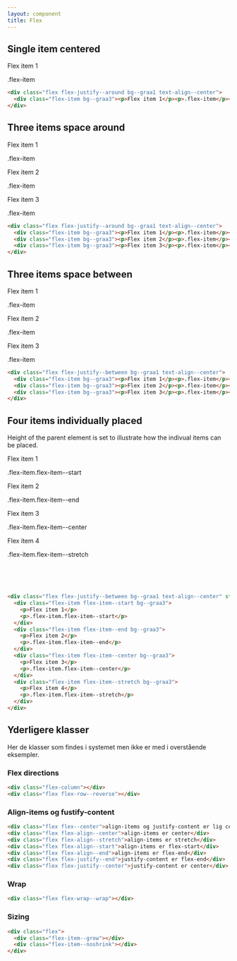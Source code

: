 ```yaml
---
layout: component
title: Flex
---
```


## Single item centered

<div class="flex flex-justify--around bg--graa1 text-align--center">
  <div class="flex-item bg--graa3"><p>Flex item 1</p><p>.flex-item</p></div>
</div>

```html
<div class="flex flex-justify--around bg--graa1 text-align--center">
  <div class="flex-item bg--graa3"><p>Flex item 1</p><p>.flex-item</p></div>
</div>
```

## Three items space around

<div class="flex flex-justify--around bg--graa1 text-align--center">
  <div class="flex-item bg--graa3"><p>Flex item 1</p><p>.flex-item</p></div>
  <div class="flex-item bg--graa3"><p>Flex item 2</p><p>.flex-item</p></div>
  <div class="flex-item bg--graa3"><p>Flex item 3</p><p>.flex-item</p></div>
</div>


```html
<div class="flex flex-justify--around bg--graa1 text-align--center">
  <div class="flex-item bg--graa3"><p>Flex item 1</p><p>.flex-item</p></div>
  <div class="flex-item bg--graa3"><p>Flex item 2</p><p>.flex-item</p></div>
  <div class="flex-item bg--graa3"><p>Flex item 3</p><p>.flex-item</p></div>
</div>
```

## Three items space between

<div class="flex flex-justify--between bg--graa1 text-align--center">
  <div class="flex-item bg--graa3"><p>Flex item 1</p><p>.flex-item</p></div>
  <div class="flex-item bg--graa3"><p>Flex item 2</p><p>.flex-item</p></div>
  <div class="flex-item bg--graa3"><p>Flex item 3</p><p>.flex-item</p></div>
</div>

```html
<div class="flex flex-justify--between bg--graa1 text-align--center">
  <div class="flex-item bg--graa3"><p>Flex item 1</p><p>.flex-item</p></div>
  <div class="flex-item bg--graa3"><p>Flex item 2</p><p>.flex-item</p></div>
  <div class="flex-item bg--graa3"><p>Flex item 3</p><p>.flex-item</p></div>
</div>
```


## Four items individually placed

Height of the parent element is set to illustrate how the indivual items can be placed.

<div class="flex flex-justify--between bg--graa1 text-align--center" style="height: 300px;">
  <div class="flex-item flex-item--start bg--graa3"><p>Flex item 1</p><p>.flex-item.flex-item--start</p></div>
  <div class="flex-item flex-item--end bg--graa3"><p>Flex item 2</p><p>.flex-item.flex-item--end</p></div>
  <div class="flex-item flex-item--center bg--graa3"><p>Flex item 3</p><p>.flex-item.flex-item--center</p></div>
  <div class="flex-item flex-item--stretch bg--graa3"><p>Flex item 4</p><p>.flex-item.flex-item--stretch</p></div>
</div>

```html
<div class="flex flex-justify--between bg--graa1 text-align--center" style="height: 300px;">
  <div class="flex-item flex-item--start bg--graa3">
    <p>Flex item 1</p>
    <p>.flex-item.flex-item--start</p>
  </div>
  <div class="flex-item flex-item--end bg--graa3">
    <p>Flex item 2</p>
    <p>.flex-item.flex-item--end</p>
  </div>
  <div class="flex-item flex-item--center bg--graa3">
    <p>Flex item 3</p>
    <p>.flex-item.flex-item--center</p>
  </div>
  <div class="flex-item flex-item--stretch bg--graa3">
    <p>Flex item 4</p>
    <p>.flex-item.flex-item--stretch</p>
  </div>
</div>
```

## Yderligere klasser

Her de klasser som findes i systemet men ikke er med i overstående eksempler.

### Flex directions

```html
<div class="flex-column"></div>
<div class="flex flex-row--reverse"></div>
```

### Align-items og fustify-content

```html
<div class="flex flex--center">align-items og justify-content er lig center</div>
<div class="flex flex-align--center">align-items er center</div>
<div class="flex flex-align--stretch">align-items er stretch</div>
<div class="flex flex-align--start">align-items er flex-start</div>
<div class="flex flex-align--end">align-items er flex-end</div>
<div class="flex flex-justify--end">justify-content er flex-end</div>
<div class="flex flex-justify--center">justify-content er center</div>
```

### Wrap

```html
<div class="flex flex-wrap--wrap"></div>
```

### Sizing

```html
<div class="flex">
  <div class="flex-item--grow"></div>
  <div class="flex-item--noshrink"></div>
</div>
```
